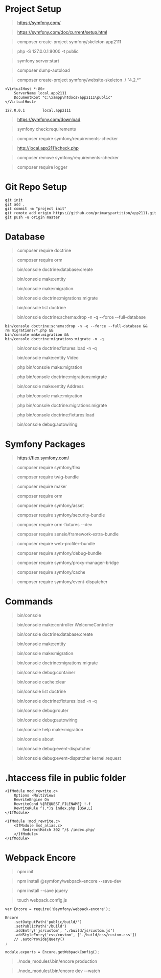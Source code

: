 # Project Setup

> https://symfony.com/

> https://symfony.com/doc/current/setup.html

> composer create-project symfony/skeleton app2111

> php -S 127.0.0.1:8000 -t public

> symfony server:start

> composer dump-autoload

> composer create-project symfony/website-skeleton ./ "4.2.*"

``` 
<VirtualHost *:80>   
	ServerName local.app2111
	DocumentRoot "C:\xampp\htdocs\app2111\public" 
</VirtualHost>
```

```
127.0.0.1        local.app2111
```

> https://symfony.com/download

> symfony check:requirements

> composer require symfony/requirements-checker

> http://local.app2111/check.php

> composer remove symfony/requirements-checker

> composer require logger


# Git Repo Setup 

```
git init
git add .
git commit -m "project init"
git remote add origin https://github.com/primarypartition/app2111.git
git push -u origin master
```


# Database 

> composer require doctrine

> composer require orm

> bin/console doctrine:database:create
 
> bin/console make:entity

> bin/console make:migration

> bin/console doctrine:migrations:migrate

> bin/console list doctrine

> bin/console doctrine:schema:drop -n -q --force --full-database

```
bin/console doctrine:schema:drop -n -q --force --full-database &&
rm migrations/*.php &&
bin/console make:migration &&
bin/console doctrine:migrations:migrate -n -q 
```

> bin/console doctrine:fixtures:load -n -q

> bin/console make:entity Video

> php bin/console make:migration

> php bin/console doctrine:migrations:migrate

> bin/console make:entity Address

> php bin/console make:migration

> php bin/console doctrine:migrations:migrate

> php bin/console doctrine:fixtures:load

> bin/console debug:autowiring


# Symfony Packages

> https://flex.symfony.com/

> composer require symfony/flex

> composer require twig-bundle

> composer require maker

> composer require orm

> composer require symfony/asset

> composer require symfony/security-bundle

> composer require orm-fixtures --dev

> composer require sensio/framework-extra-bundle

> composer require web-profiler-bundle

> composer require symfony/debug-bundle

> composer require symfony/proxy-manager-bridge

> composer require symfony/cache

> composer require symfony/event-dispatcher


# Commands

> bin/console

> bin/console make:controller WelcomeController

> bin/console doctrine:database:create

> bin/console make:entity

> bin/console make:migration

> bin/console doctrine:migrations:migrate

> bin/console debug:container

> bin/console cache:clear

> bin/console list doctrine

> bin/console doctrine:fixtures:load -n -q

> bin/console debug:router

> bin/console debug:autowiring

> bin/console help make:migration

> bin/console about

> bin/console debug:event-dispatcher

> bin/console debug:event-dispatcher kernel.request


# .htaccess file in public folder

```
<IfModule mod_rewrite.c>
    Options -MultiViews
    RewriteEngine On
    RewriteCond %{REQUEST_FILENAME} !-f
    RewriteRule ^(.*)$ index.php [QSA,L]
</IfModule>

<IfModule !mod_rewrite.c>
    <IfModule mod_alias.c>
        RedirectMatch 302 ^/$ /index.php/
    </IfModule>
</IfModule>
```


# Webpack Encore

> npm init

> npm install @symfony/webpack-encore --save-dev

> npm install --save jquery

> touch webpack.config.js

```
var Encore = require('@symfony/webpack-encore');

Encore
    .setOutputPath('public/build/')
    .setPublicPath('/build')
    .addEntry('js/custom', './build/js/custom.js')
    .addStyleEntry('css/custom', ['./build/css/custom.css'])
    // .autoProvidejQuery()
;

module.exports = Encore.getWebpackConfig();
```

> ./node_modules/.bin/encore production

> ./node_modules/.bin/encore dev --watch
